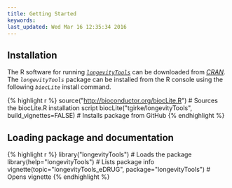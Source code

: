 ```yaml
---
title: Getting Started
keywords: 
last_updated: Wed Mar 16 12:35:34 2016
---
```


## Installation

The R software for running [_`longevityTools`_](https://github.com/tgirke/longevityTools) can be downloaded from [_CRAN_](http://cran.at.r-project.org/). The _`longevityTools`_ package can be installed from the R console using the following _`biocLite`_ install command. 


{% highlight r %}
source("http://bioconductor.org/biocLite.R") # Sources the biocLite.R installation script 
biocLite("tgirke/longevityTools", build_vignettes=FALSE) # Installs package from GitHub
{% endhighlight %}

## Loading package and documentation


{% highlight r %}
library("longevityTools") # Loads the package
library(help="longevityTools") # Lists package info
vignette(topic="longevityTools_eDRUG", package="longevityTools") # Opens vignette
{% endhighlight %}

